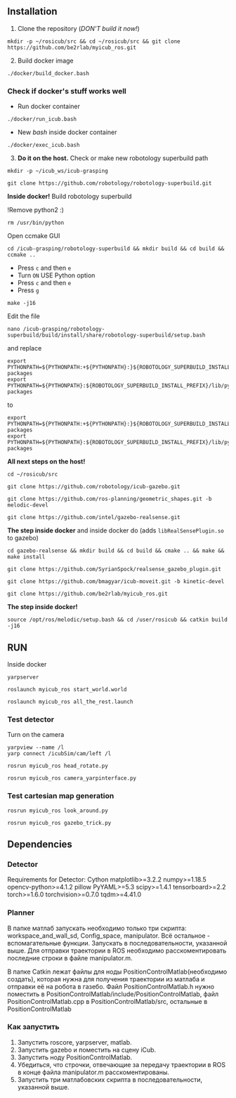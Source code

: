 ## Installation

1. Clone the repository (*DON'T build it now!*) 

```
mkdir -p ~/rosicub/src && cd ~/rosicub/src && git clone https://github.com/be2rlab/myicub_ros.git
```

2. Build docker image

```
./docker/build_docker.bash
```

### Check if docker's stuff works well

* Run docker container

```
./docker/run_icub.bash
```

* New *bash* inside docker container

```
./docker/exec_icub.bash
```

3. **Do it on the host.** Check or make new robotology superbuild path

```
mkdir -p ~/icub_ws/icub-grasping
```

```
git clone https://github.com/robotology/robotology-superbuild.git
```

**Inside docker!** Build robotology superbuild

!Remove python2 :)
```
rm /usr/bin/python
```

Open ccmake GUI

```
cd /icub-grasping/robotology-superbuild && mkdir build && cd build && ccmake ..
```

* Press `c` and then `e`
* Turn `ON` USE Python option
* Press `c` and then `e`
* Press `g`

```
make -j16
```

Edit the file

```
nano /icub-grasping/robotology-superbuild/build/install/share/robotology-superbuild/setup.bash
```

and replace 

```
export PYTHONPATH=${PYTHONPATH:+${PYTHONPATH}:}${ROBOTOLOGY_SUPERBUILD_INSTALL_PREFIX}/lib/python3.6/dist-packages
export PYTHONPATH=${PYTHONPATH}:${ROBOTOLOGY_SUPERBUILD_INSTALL_PREFIX}/lib/python3.6/site-packages
```

to

```
export PYTHONPATH=${PYTHONPATH:+${PYTHONPATH}:}${ROBOTOLOGY_SUPERBUILD_INSTALL_PREFIX}/lib/python3/dist-packages
export PYTHONPATH=${PYTHONPATH}:${ROBOTOLOGY_SUPERBUILD_INSTALL_PREFIX}/lib/python3/site-packages
```

**All next steps on the host!**

```
cd ~/rosicub/src
```

```
git clone https://github.com/robotology/icub-gazebo.git
```

```
git clone https://github.com/ros-planning/geometric_shapes.git -b melodic-devel
```

```
git clone https://github.com/intel/gazebo-realsense.git
```

**The step inside docker** and inside docker do (adds `libRealSensePlugin.so` to gazebo)

```
cd gazebo-realsense && mkdir build && cd build && cmake .. && make && make install
```

```
git clone https://github.com/SyrianSpock/realsense_gazebo_plugin.git
```

```
git clone https://github.com/bmagyar/icub-moveit.git -b kinetic-devel
```

```
git clone https://github.com/be2rlab/myicub_ros.git
```

**The step inside docker!**

```
source /opt/ros/melodic/setup.bash && cd /user/rosicub && catkin build -j16
```


## RUN

Inside docker 

```
yarpserver
```

```
roslaunch myicub_ros start_world.world
```

```
roslaunch myicub_ros all_the_rest.launch
```


### Test detector

Turn on the camera

```
yarpview --name /l
yarp connect /icubSim/cam/left /l
```

```
rosrun myicub_ros head_rotate.py
```

```
rosrun myicub_ros camera_yarpinterface.py
```

### Test cartesian map generation

```
rosrun myicub_ros look_around.py
```

```
rosrun myicub_ros gazebo_trick.py
```




## Dependencies

### Detector

Requirements for Detector:
Cython
matplotlib>=3.2.2
numpy>=1.18.5
opencv-python>=4.1.2
pillow
PyYAML>=5.3
scipy>=1.4.1
tensorboard>=2.2
torch>=1.6.0
torchvision>=0.7.0
tqdm>=4.41.0


### Planner

В папке матлаб запускать необходимо только три скрипта: workspace_and_wall_sd, Config_space, manipulator. Всё остальное - вспомагательные функции.
Запускать в последовательности, указанной выше.
Для отправки траектории в ROS необходимо расскоментировать последние строки в файле manipulator.m.

В папке Catkin лежат файлы для ноды PositionControlMatlab(необходимо создать), которая нужна для получения траектории из матлаба и отправки её на робота в газебо. Файл PositionControlMatlab.h  нужно поместить в PositionControlMatlab/include/PositionControlMatlab, файл PositionControlMatlab.cpp в PositionControlMatlab/src, остальные в PositionControlMatlab

### Как запустить
1. Запустить roscore, yarpserver, matlab.
2. Запустить gazebo и поместить на сцену  iCub.
3. Запустить ноду PositionControlMatlab.
4. Убедиться, что строчки, отвечающие за передачу траектории в ROS в конце файла manipulator.m расскоментированы.
5. Запустить три матлабовских скрипта в последовательности, указанной выше.


```bash
```
